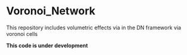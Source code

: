 # Voronoi_Network
This repository includes volumetric effects via in the DN framework via voronoi cells


**This code is under development**

